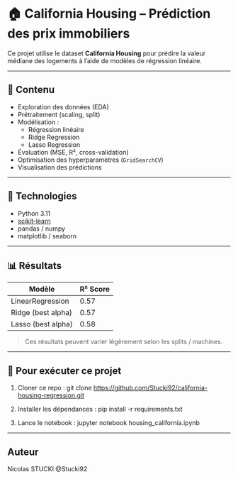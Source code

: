 # 🏠 California Housing – Prédiction des prix immobiliers

Ce projet utilise le dataset **California Housing** pour prédire la valeur médiane des logements à l’aide de modèles de régression linéaire. 

---

## 📂 Contenu

- Exploration des données (EDA)
- Prétraitement (scaling, split)
- Modélisation :
  - Régression linéaire
  - Ridge Regression
  - Lasso Regression
- Évaluation (MSE, R², cross-validation)
- Optimisation des hyperparamètres (`GridSearchCV`)
- Visualisation des prédictions

---

## 🧰 Technologies

- Python 3.11
- [scikit-learn](https://scikit-learn.org/)
- pandas / numpy
- matplotlib / seaborn

---

## 📊 Résultats

| Modèle            | R² Score |
|-------------------|----------|
| LinearRegression  | 0.57     |
| Ridge (best alpha)| 0.57     |
| Lasso (best alpha)| 0.58     |

> Ces résultats peuvent varier légèrement selon les splits / machines.

---

## 🚀 Pour exécuter ce projet

1. Cloner ce repo :
git clone https://github.com/Stucki92/california-housing-regression.git

2. Installer les dépendances :
pip install -r requirements.txt

3. Lance le notebook :
jupyter notebook housing_california.ipynb

---

## Auteur

Nicolas STUCKI @Stucki92
